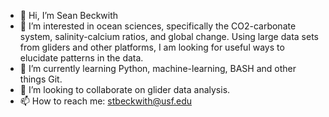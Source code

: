 - 👋 Hi, I’m Sean Beckwith
- 👀 I’m interested in ocean sciences, specifically the CO2-carbonate system, salinity-calcium ratios, and global change. 
  Using large data sets from gliders and other platforms, I am looking for useful ways to elucidate patterns in the data.
- 🌱 I’m currently learning Python, machine-learning, BASH and other things Git.
- 💞️ I’m looking to collaborate on glider data analysis.
- 📫 How to reach me:  stbeckwith@usf.edu

<!---
seantb/seantb is a ✨ special ✨ repository because its `README.md` (this file) appears on your GitHub profile.
You can click the Preview link to take a look at your changes.
--->
